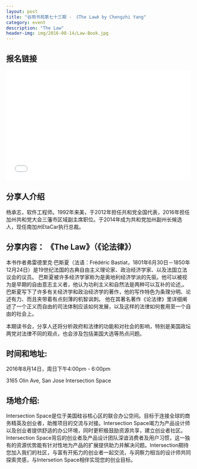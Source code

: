 ```yaml
---
layout: post
title: "谷雨书苑第七十三期 - 《The Law》 by Chengzhi Yang"
category: event
description: "The Law"
header-img: img/2016-08-14/Law-Book.jpg
---
```


## 报名链接
<div style="width:100%; text-align:left;" ><iframe src="//eventbrite.com/tickets-external?eid=27016856144&ref=etckt" frameborder="0" height="300" width="100%" vspace="0" hspace="0" marginheight="5" marginwidth="5" scrolling="auto" allowtransparency="true"></iframe></div>

## 分享人介绍

杨承志，软件工程师。1992年来美，于2012年担任共和党全国代表，2016年担任加州共和党大会三藩市区域副主席职位。于2014年成为共和党加州副州长候选人，现任南加州EtaCar执行总裁。

## 分享内容： 《The Law》（《论法律》）

本书作者弗雷德里克·巴斯夏（法语：Frédéric Bastiat，1801年6月30日－1850年12月24日）是19世纪法国的古典自由主义理论家、政治经济学家、以及法国立法议会的议员。
巴斯夏被许多经济学家称为是奥地利经济学派的先驱。他可以被视为是早期的自由意志主义者，他认为功利主义和自然法是两种可以互补的论述,。
巴斯夏写下了许多有关经济学和政治经济学的著作，他的写作特色为条理分明、论述有力、而且夹带着有点刻薄的机智讽刺。
他在其著名著作《论法律》里详细阐述了一个正义而自由的司法体制应该如何发展，以及这样的法律如何套用至一个自由的社会上。

本期读书会，分享人还将分析政府和法律的功能和对社会的影响，特别是美国政坛两党对法律不同的观点，也会涉及包括美国大选等热点问题。

## 时间和地址:
2016年8月14日，周日下午4:00pm - 6:00pm

3165 Olin Ave, San Jose    Intersection Space

## 场地介绍:
Intersection Space是位于美国硅谷核心区的联合办公空间。目标于连接全球的商务精英及创业者，助推项目的交流与对接。Intersection Space竭力为产品设计师以及创业者提供舒适的办公环境，同时更积极鼓励资源共享，建立创业者社区。Intersection Space背后的创业者及产品设计团队深谙消费者及用户习惯，这一独有的资源优势能有针对性地为产品的扩展提供助力并解决问题。Intersection期待您加入我们的社区，与富有开拓力的创业者一起交流，与洞察力相当的设计师共同探索灵感，与Intersetion Space相伴实现您的创业目标。
